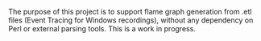 The purpose of this project is to support flame graph generation from .etl files (Event Tracing for Windows recordings), without any dependency on Perl or external parsing tools. This is a work in progress.
